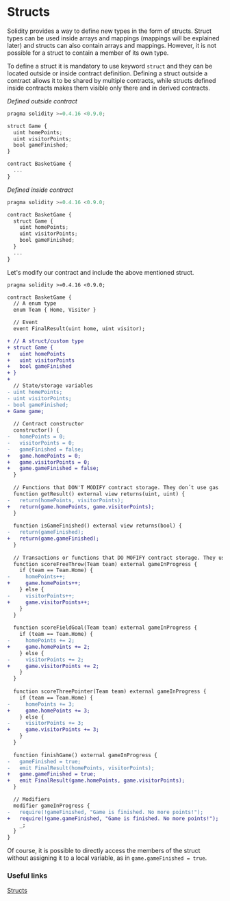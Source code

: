 # Structs
Solidity provides a way to define new types in the form of structs. Struct types can be used inside arrays and mappings (mappings will be explained later) and structs can also contain arrays and mappings. However, it is not possible for a struct to contain a member of its own type.

To define a struct it is mandatory to use keyword `struct` and they can be located outside or inside contract definition. Defining a struct outside a contract allows it to be shared by multiple contracts, while structs defined inside contracts makes them visible only there and in derived contracts.

_Defined outside contract_
```js
pragma solidity >=0.4.16 <0.9.0;

struct Game {
  uint homePoints;
  uint visitorPoints;
  bool gameFinished;
}

contract BasketGame {
  ...
}
```
_Defined inside contract_
```js
pragma solidity >=0.4.16 <0.9.0;

contract BasketGame {
  struct Game {
    uint homePoints;
    uint visitorPoints;
    bool gameFinished;
  }
  ...
}
```

Let's modify our contract and include the above mentioned struct.

```diff
pragma solidity >=0.4.16 <0.9.0;

contract BasketGame {
  // A enum type
  enum Team { Home, Visitor }

  // Event
  event FinalResult(uint home, uint visitor);

+ // A struct/custom type
+ struct Game {
+   uint homePoints
+   uint visitorPoints
+   bool gameFinished
+ }
+  
  // State/storage variables
- uint homePoints;
- uint visitorPoints;
- bool gameFinished;
+ Game game;
    
  // Contract constructor
  constructor() {
-   homePoints = 0;
-   visitorPoints = 0;
-   gameFinished = false;
+   game.homePoints = 0;
+   game.visitorPoints = 0;
+   game.gameFinished = false;
  }
  
  // Functions that DON'T MODIFY contract storage. They don´t use gas
  function getResult() external view returns(uint, uint) {
-   return(homePoints, visitorPoints);
+   return(game.homePoints, game.visitorPoints);
  }
  
  function isGameFinished() external view returns(bool) {
-   return(gameFinished);
+   return(game.gameFinished);
  }
  
  // Transactions or functions that DO MOFIFY contract storage. They use gas
  function scoreFreeThrow(Team team) external gameInProgress {
    if (team == Team.Home) {
-     homePoints++;
+     game.homePoints++;
    } else {
-     visitorPoints++;
+     game.visitorPoints++; 
    }
  }
  
  function scoreFieldGoal(Team team) external gameInProgress {
    if (team == Team.Home) {
-     homePoints += 2;
+     game.homePoints += 2;
    } else {
-     visitorPoints += 2;
+     game.visitorPoints += 2;
    }
  }
  
  function scoreThreePointer(Team team) external gameInProgress {
    if (team == Team.Home) {
-     homePoints += 3;
+     game.homePoints += 3;
    } else {
-     visitorPoints += 3;
+     game.visitorPoints += 3;
    }
  }
  
  function finishGame() external gameInProgress {
-   gameFinished = true;
-   emit FinalResult(homePoints, visitorPoints);
+   game.gameFinished = true;
+   emit FinalResult(game.homePoints, game.visitorPoints);
  }

  // Modifiers
  modifier gameInProgress {
-   require(!gameFinished, "Game is finished. No more points!");
+   require(!game.gameFinished, "Game is finished. No more points!");
    _;
  }
}
```

Of course, it is possible to directly access the members of the struct without assigning it to a local variable, as in `game.gameFinished = true`.

### Useful links
[Structs](https://docs.soliditylang.org/en/v0.8.1/types.html#structs)